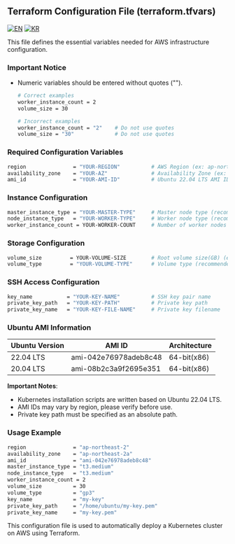 ## Terraform Configuration File (terraform.tfvars)

[![EN](https://img.shields.io/badge/lang-en-blue.svg)](README-vars-en.md) 
[![KR](https://img.shields.io/badge/lang-kr-red.svg)](README-vars-kr.md)

This file defines the essential variables needed for AWS infrastructure configuration.

### Important Notice
- Numeric variables should be entered without quotes ("").
  ```bash
  # Correct examples
  worker_instance_count = 2
  volume_size = 30
  
  # Incorrect examples
  worker_instance_count = "2"    # Do not use quotes
  volume_size = "30"             # Do not use quotes
  ```

### Required Configuration Variables
```bash
region               = "YOUR-REGION"          # AWS Region (ex: ap-northeast-2)
availability_zone    = "YOUR-AZ"              # Availability Zone (ex: ap-northeast-2a)
ami_id               = "YOUR-AMI-ID"          # Ubuntu 22.04 LTS AMI ID
```

### Instance Configuration
```bash
master_instance_type = "YOUR-MASTER-TYPE"     # Master node type (recommended: t3.medium)
node_instance_type   = "YOUR-WORKER-TYPE"     # Worker node type (recommended: t3.medium)
worker_instance_count = YOUR-WORKER-COUNT     # Number of worker nodes (ex: 2)
```

### Storage Configuration
```bash
volume_size         = YOUR-VOLUME-SIZE        # Root volume size(GB) (ex: 30)
volume_type         = "YOUR-VOLUME-TYPE"      # Volume type (recommended: gp3)
```

### SSH Access Configuration
```bash
key_name           = "YOUR-KEY-NAME"          # SSH key pair name
private_key_path   = "YOUR-KEY-PATH"          # Private key path
private_key_name   = "YOUR-KEY-FILE-NAME"     # Private key filename
```

### Ubuntu AMI Information
| Ubuntu Version | AMI ID | Architecture |
|---------------|---------|--------------|
| 22.04 LTS | ami-042e76978adeb8c48 | 64-bit(x86) |
| 20.04 LTS | ami-08b2c3a9f2695e351 | 64-bit(x86) |

**Important Notes**: 
- Kubernetes installation scripts are written based on Ubuntu 22.04 LTS.
- AMI IDs may vary by region, please verify before use.
- Private key path must be specified as an absolute path.

### Usage Example
```bash
region               = "ap-northeast-2"
availability_zone    = "ap-northeast-2a"
ami_id               = "ami-042e76978adeb8c48"
master_instance_type = "t3.medium"
node_instance_type   = "t3.medium"
worker_instance_count = 2
volume_size          = 30
volume_type          = "gp3"
key_name             = "my-key"
private_key_path     = "/home/ubuntu/my-key.pem"
private_key_name     = "my-key.pem"
```

This configuration file is used to automatically deploy a Kubernetes cluster on AWS using Terraform.